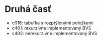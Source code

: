 # Druhá časť

- c016: tabuľka s rozptýlenými položkami
- c401: rekurzívne implementovaný BVS
- c402: nerekurzívne implementovaný BVS
